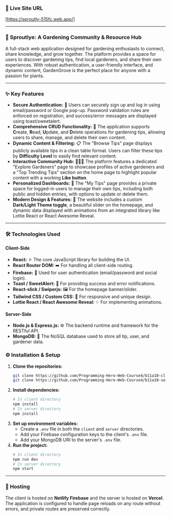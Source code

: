 

### 🚀 Live Site URL

[https://sproutly-515fc.web.app/]

---

### 🌿 Sproutlye: A Gardening Community & Resource Hub

A full-stack web application designed for gardening enthusiasts to connect, share knowledge, and grow together. The platform provides a space for users to discover gardening tips, find local gardeners, and share their own experiences. With robust authentication, a user-friendly interface, and dynamic content, GardenGrove is the perfect place for anyone with a passion for plants.

---

### ✨ Key Features

* **Secure Authentication:** 🔑 Users can securely sign up and log in using email/password or Google pop-up. Password validation rules are enforced on registration, and success/error messages are displayed using toast/sweetalert.
* **Comprehensive CRUD Functionality:** 🌱 The application supports **C**reate, **R**ead, **U**pdate, and **D**elete operations for gardening tips, allowing users to share, manage, and delete their own content.
* **Dynamic Content & Filtering:** 📋 The "Browse Tips" page displays publicly available tips in a clean table format. Users can filter these tips by **Difficulty Level** to easily find relevant content.
* **Interactive Community Hub:** 🧑‍🤝‍🧑 The platform features a dedicated "Explore Gardeners" page to showcase profiles of active gardeners and a "Top Trending Tips" section on the home page to highlight popular content with a working **Like button**.
* **Personalized Dashboards:** 📂 The "My Tips" page provides a private space for logged-in users to manage their own tips, including both public and hidden entries, with options to update or delete them.
* **Modern Design & Features:** 🎨 The website includes a custom **Dark/Light Theme toggle**, a beautiful slider on the homepage, and dynamic data displayed with animations from an integrated library like Lottie React or React Awesome Reveal.

---

### 🛠️ Technologies Used

#### **Client-Side**

* **React:** ⚛️ The core JavaScript library for building the UI.
* **React Router DOM:** ➡️ For handling all client-side routing.
* **Firebase:** 🔐 Used for user authentication (email/password and social login).
* **Toast / SweetAlert:** 🔔 For providing success and error notifications.
* **React-slick / Swiperjs:** 🖼️ For the homepage banner/slider.
* **Tailwind CSS / Custom CSS:** 🎨 For responsive and unique design.
* **Lottie React / React Awesome Reveal:** ✨ For implementing animations.

#### **Server-Side**

* **Node.js & Express.js:** ⚙️ The backend runtime and framework for the RESTful API.
* **MongoDB:** 📂 The NoSQL database used to store all tip, user, and gardener data.


### ⚙️ Installation & Setup

1.  **Clone the repositories:**
    ```bash
    git clone https://github.com/Programming-Hero-Web-Course4/b11a10-client-side-tasinvoid.git
    git clone https://github.com/Programming-Hero-Web-Course4/b11a10-server-side-tasinvoid.git
    ```
2.  **Install dependencies:**
    ```bash
    # In client directory
    npm install
    # In server directory
    npm install
    ```
3.  **Set up environment variables:**
    * Create a `.env` file in both the `client` and `server` directories.
    * Add your Firebase configuration keys to the client's `.env` file.
    * Add your MongoDB URI to the server's `.env` file.
4.  **Run the project:**
    ```bash
    # In client directory
    npm run dev
    # In server directory
    npm start
    ```

---

### 🚀 Hosting

The client is hosted on **Netlify  Firebase** and the server is hosted on **Vercel**. The application is configured to handle page reloads on any route without errors, and private routes are preserved correctly.
